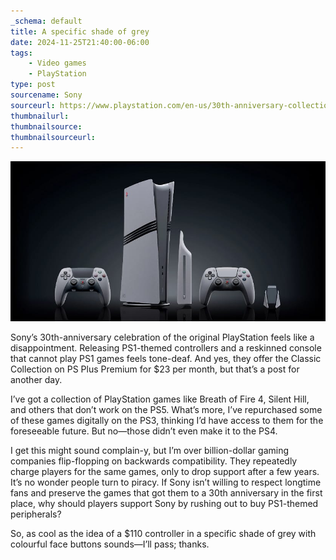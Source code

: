 ```yaml
---
_schema: default
title: A specific shade of grey
date: 2024-11-25T21:40:00-06:00
tags:
    - Video games
    - PlayStation
type: post
sourcename: Sony
sourceurl: https://www.playstation.com/en-us/30th-anniversary-collection/
thumbnailurl:
thumbnailsource:
thumbnailsourceurl:
---
```

![](/public/uploads/sony-30-anni.jpg)

Sony’s 30th-anniversary celebration of the original PlayStation feels like a disappointment. Releasing PS1-themed controllers and a reskinned console that cannot play PS1 games feels tone-deaf. And yes, they offer the Classic Collection on PS Plus Premium for $23 per month, but that’s a post for another day.

I’ve got a collection of PlayStation games like Breath of Fire 4, Silent Hill, and others that don’t work on the PS5. What’s more, I’ve repurchased some of these games digitally on the PS3, thinking I’d have access to them for the foreseeable future. But no—those didn’t even make it to the PS4.

I get this might sound complain-y, but I’m over billion-dollar gaming companies flip-flopping on backwards compatibility. They repeatedly charge players for the same games, only to drop support after a few years. It’s no wonder people turn to piracy. If Sony isn’t willing to respect longtime fans and preserve the games that got them to a 30th anniversary in the first place, why should players support Sony by rushing out to buy PS1-themed peripherals?

So, as cool as the idea of a $110 controller in a specific shade of grey with colourful face buttons sounds—I’ll pass; thanks.